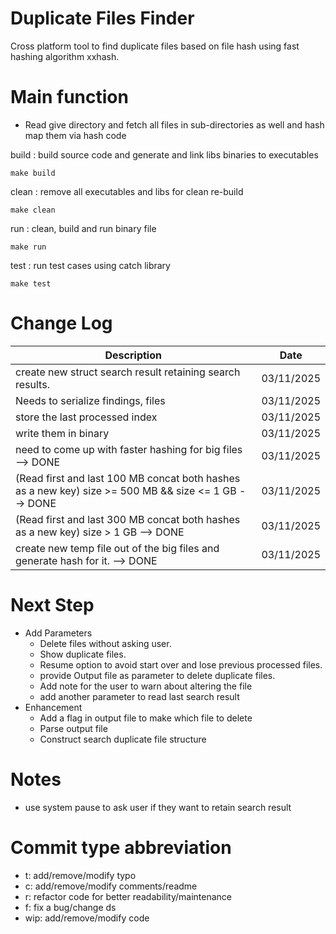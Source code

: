 # Duplicate Files Finder
Cross platform tool to find duplicate files based on file hash using fast hashing algorithm xxhash.

# Main function
- Read give directory and fetch all files in sub-directories as well and hash map them via hash code

build : build source code and generate and link libs binaries to executables 
```
make build
```

clean : remove all executables and libs for clean re-build 
```
make clean
```

run : clean, build and run binary file 
```
make run
```

test : run test cases using catch library
```
make test
```

# Change Log
| Description  | Date |
| ------------- | ------------- |
|create new struct search result retaining search results.|03/11/2025|
|Needs to serialize findings, files|03/11/2025|
|store the last processed index|03/11/2025|
|write them in binary|03/11/2025|
|need to come up with faster hashing for big files --> DONE|03/11/2025|
|(Read first and last 100 MB concat both hashes as a new key) size >= 500 MB && size <= 1 GB --> DONE|03/11/2025|
|(Read first and last 300 MB concat both hashes as a new key) size > 1 GB --> DONE|03/11/2025|
|create new temp file out of the big files and generate hash for it. --> DONE  | 03/11/2025|


# Next Step
- Add Parameters 
    - Delete files without asking user.
    - Show duplicate files.
    - Resume option to avoid start over and lose previous processed files.
    - provide Output file as parameter to delete duplicate files.
    - Add note for the user to warn about altering the file
    - add another parameter to read last search result
- Enhancement
    - Add a flag in output file to make which file to delete
    - Parse output file
    - Construct search duplicate file structure

# Notes

- use system pause to ask user if they want to retain search result

# Commit type abbreviation
- t: add/remove/modify typo
- c: add/remove/modify comments/readme
- r: refactor code for better readability/maintenance
- f: fix a bug/change ds
- wip: add/remove/modify code